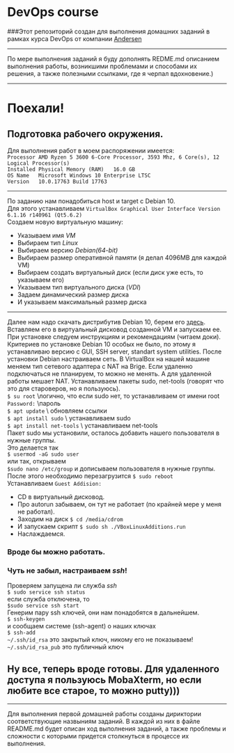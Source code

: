 # DevOps course
###Этот репозиторий создан для выполнения домашних заданий в рамках курса DevOps от компании [Andersen](https://andersenlab.com/)
***
По мере выполнения заданий я буду дополнять REDME.md описанием выполнения работы, возникшими проблемами и способами их решения, а также полезными ссылками, где я черпал вдохновение.)
***
# Поехали!
## Подготовка рабочего окружения.
Для выполнения работ в моем распоряжении имеется:<br>
 `Processor	AMD Ryzen 5 3600 6-Core Processor, 3593 Mhz, 6 Core(s), 12 Logical Processor(s)`<br>
 `Installed Physical Memory (RAM)	16.0 GB`<br>
 `OS Name	Microsoft Windows 10 Enterprise LTSC`<br>
 `Version	10.0.17763 Build 17763`<br>
***
По заданию нам понадобиться host и target с Debian 10.<br>
Для этого устанавливаем `VirtualBox Graphical User Interface Version 6.1.16 r140961 (Qt5.6.2)`<br>
Создаем новую виртуальную машину:
  * Указываем имя *VM*
  * Выбираем тип *Linux*
  * Выбираем версию  *Debian(64-bit)*
  * Выбираем размер оперативной памяти (я делал 4096MB для каждой VM)
  * Выбираем создать виртуальный диск (если диск уже есть, то указываем его)
  * Указываем тип виртуального диска (*VDI*)
  * Задаем динамический размер диска
  * И указываем максимальный размер диска
 ****
Далее нам надо скачать дистрибутив Debian 10, берем его [здесь](https://cdimage.debian.org/debian-cd/current/amd64/iso-cd/debian-10.8.0-amd64-netinst.iso).
Вставляем его в виртуальный дисковод созданной VM и запускаем ее. При установке следуем инструкциям и рекомендациям (читаем доки). Критериев по установке Debian 10 особых не было, по этому я устанавливаю версию с GUI, SSH server, standart system utilities.
После установки Debian настраиваем сеть. В VirtualBox на нашей машине меняем тип сетевого адаптера с NAT на Brige. Если удаленно подключаться не планируем, то можно не менять. А для удаленной работы мешает NAT.
Устанавливаем пакеты sudo, net-tools (говорят что это для староверов, но я пользуюсь).<br>
`$ su root` \\логично, что если sudo нет, то устанавливаем от имени root<br>
`Password:` \\пароль<br>
`$ apt update` \\ обновляем ссылки<br>
`$ apt install sudo` \\ устанавливаем sudo<br>
`$ apt install net-tools` \\ устанавливаем net-tools<br>
Пакет sudo мы установили, осталось добавить нашего пользователя в нужные группы.<br>
Это делается так<br>
`$ usermod -aG sudo user`<br>
или так, открываем<br>
`$sudo nano /etc/group` и дописываем пользователя в нужные группы.<br>
После этого необходимо перезагрузится `$ sudo reboot`<br>
Устанавливаем `Guest Addision:`
  * CD в виртуальный дисковод.
  * Про autorun забываем, он тут не работает (по крайней мере у меня не работал).
  * Заходим на диск `$ cd /media/cdrom`
  * И запускаем скрипт `$ sudo sh ./VBoxLinuxAdditions.run`
  * Наслаждаемся.

### Вроде бы можно работать.
### Чуть не забыл, настраиваем *ssh*!
Проверяем запущена ли служба *ssh*<br>
`$ sudo service ssh status`<br>
если служба отключена, то<br>
`$sudo service ssh start`<br>
Генерим пару ssh ключей, они нам понадобятся в дальнейшем.<br>
`$ ssh-keygen`<br>
и сообщаем системе (ssh-agent) о наших ключах<br>
`$ ssh-add`<br>
`~/.ssh/id_rsa` это закрытый ключ, никому его не показываем!<br>
`~/.ssh/id_rsa_pub` это публичный ключ<br>

## Ну все, теперь вроде готовы. Для удаленного доступа я пользуюсь MobaXterm, но если любите все старое, то можно putty)))
****
 
Для выполнения первой домашней работы созданы дириктории соответствующие назвыниям заданий. В каждой из них в файле README.md будет описан ход выполнения заданий, а также проблемы и сложности с которыми придется столкнуться в процессе их выполнения.
